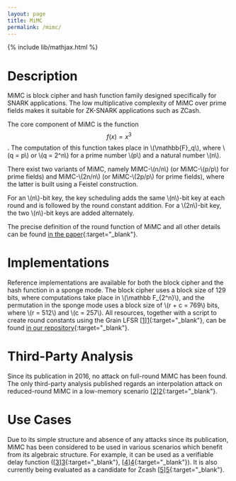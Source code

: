 ```yaml
---
layout: page
title: MiMC
permalink: /mimc/
---
```


{% include lib/mathjax.html %}

# Description

MiMC is block cipher and hash function family designed specifically for SNARK applications. The low multiplicative complexity of MiMC over prime fields makes it suitable for ZK-SNARK applications such as ZCash.

The core component of MiMC is the function $$ f(x) = x^3 $$. The computation of this function takes place in \\(\mathbb{F}_q\\), where \\(q = p\\) or \\(q = 2^n\\) for a prime number \\(p\\) and a natural number \\(n\\). 

There exist two variants of MiMC, namely MiMC-\\(n/n\\) (or MiMC-\\(p/p\\) for prime fields) and MiMC-\\(2n/n\\) (or MiMC-\\(2p/p\\) for prime fields), where the latter is built using a Feistel construction.

For an \\(n\\)-bit key, the key scheduling adds the same \\(n\\)-bit key at each round and is followed by the round constant addition. For a \\(2n\\)-bit key, the two \\(n\\)-bit keys are added alternately.

The precise definition of the round function of MiMC and all other details can be found [in the paper](https://eprint.iacr.org/2016/492.pdf){:target="_blank"}.

# Implementations
Reference implementations are available for both the block cipher and the hash function in a sponge mode. The block cipher uses a block size of 129 bits, where computations take place in \\(\mathbb F_{2^n}\\), and the permutation in the sponge mode uses a block size of \\(r + c = 769\\) bits, where \\(r = 512\\) and \\(c = 257\\). All resources, together with a script to create round constants using the Grain LFSR [[1]][1]{:target="_blank"}, can be found [in our repository](https://extgit.iaik.tugraz.at/krypto/mimc/tree/master/code/implementations){:target="_blank"}.

# Third-Party Analysis
Since its publication in 2016, no attack on full-round MiMC has been found. The only third-party analysis published regards an interpolation attack on reduced-round MiMC in a low-memory scenario [[2]][2]{:target="_blank"}.

# Use Cases
Due to its simple structure and absence of any attacks since its publication, MiMC has been considered to be used in various scenarios which benefit from its algebraic structure. For example, it can be used as a verifiable delay function ([[3]][3]{:target="_blank"}, [[4]][4]{:target="_blank"}). It is also currently being evaluated as a candidate for Zcash [[5]][5]{:target="_blank"}.


[1]: https://www.ecrypt.eu.org/stream/ciphers/grain/grain.pdf
[2]: https://eprint.iacr.org/2019/812
[3]: https://eprint.iacr.org/2018/601
[4]: https://vitalik.ca/general/2018/07/21/starks_part_3.html
[5]: https://github.com/zcash/zcash/issues/2233